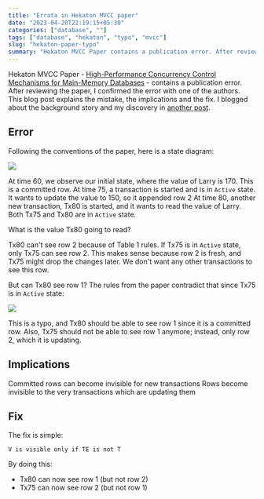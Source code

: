 ```yaml
---
title: "Errata in Hekaton MVCC paper"
date: "2023-04-20T22:19:15+05:30"
categories: ["database", ""]
tags: ["database", "hekaton", "typo", "mvcc"]
slug: "hekaton-paper-typo"
summary: "Hekaton MVCC Paper contains a publication error. After reviewing the paper, I confirmed the error with one of the authors. This blog post explains the mistake, the implications and the fix."
---
```


Hekaton MVCC Paper - [High-Performance Concurrency Control Mechanisms for Main-Memory Databases](https://vldb.org/pvldb/vol5/p298_per-akelarson_vldb2012.pdf) - contains a publication error. After reviewing the paper, I confirmed the error with one of the authors. This blog post explains the mistake, the implications and the fix. I blogged about the background story and my discovery in [another post](https://avi.im/blag/yet-to-link).

## Error

Following the conventions of the paper, here is a state diagram:

![](/blag/images/2023/hekaton-state.png)

At time 60, we observe our initial state, where the value of Larry is 170. This is a committed row.
At time 75, a transaction is started and is in `Active` state. It wants to update the value to 150, so it appended row 2
At time 80, another new transaction, Tx80 is started, and it wants to read the value of Larry. Both Tx75 and Tx80 are in `Active` state.

What is the value Tx80 going to read?

Tx80 can't see row 2 because of Table 1 rules. If Tx75 is in `Active` state, only Tx75 can see row 2. This makes sense because row 2 is fresh, and Tx75 might drop the changes later. We don't want any other transactions to see this row.

But can Tx80 see row 1? The rules from the paper contradict that since Tx75 is in `Active` state:

![](/blag/images/2023/hekaton-table-2.png)

This is a typo, and Tx80 should be able to see row 1 since it is a committed row. Also, Tx75 should not be able to see row 1 anymore; instead, only row 2, which it is updating.

## Implications
Committed rows can become invisible for new transactions
Rows become invisible to the very transactions which are updating them

## Fix

The fix is simple: 

```
V is visible only if TE is not T
```

By doing this:
- Tx80 can now see row 1 (but not row 2)
- Tx75 can now see row 2 (but not row 1)
